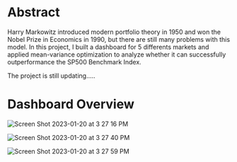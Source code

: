# Abstract
Harry Markowitz introduced modern portfolio theory in 1950 and won the Nobel Prize in Economics in 1990, but there are still many problems with this model. In this project, I built a dashboard for 5 differents markets and applied mean-variance optimization to analyze whether it can successfully outperformance the SP500 Benchmark Index.

The project is still updating.....

# Dashboard Overview
 
![Screen Shot 2023-01-20 at 3 27 16 PM](https://user-images.githubusercontent.com/80143995/213640670-969823fc-f4b8-426c-9eab-f4cd72e0dfc2.png)

![Screen Shot 2023-01-20 at 3 27 40 PM](https://user-images.githubusercontent.com/80143995/213640675-937c1dd1-fdba-44f5-81ff-e287ba445711.png)

![Screen Shot 2023-01-20 at 3 27 59 PM](https://user-images.githubusercontent.com/80143995/213640682-8aceeed2-8fb1-4722-9405-fe54c5c5cfac.png)
